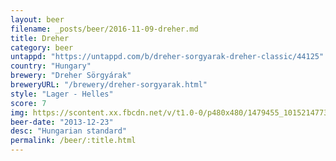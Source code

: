 ```yaml
---
layout: beer
filename: _posts/beer/2016-11-09-dreher.md
title: Dreher
category: beer
untappd: "https://untappd.com/b/dreher-sorgyarak-dreher-classic/44125"
country: "Hungary"
brewery: "Dreher Sörgyárak"
breweryURL: "/brewery/dreher-sorgyarak.html"
style: "Lager - Helles"
score: 7
img: https://scontent.xx.fbcdn.net/v/t1.0-0/p480x480/1479455_10152147733863745_266822035_n.jpg?oh=c62de8ca5a62e45b1c8ef6477e6b7b26&oe=5930F068
beer-date: "2013-12-23"
desc: "Hungarian standard"
permalink: /beer/:title.html
---
```


